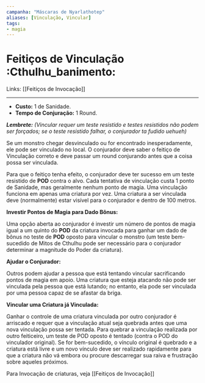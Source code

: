 ```yaml
---
campanha: "Máscaras de Nyarlathotep"
aliases: [Vinculação, Vincular]
tags: 
- magia
---
```


# Feitiços de Vinculação :Cthulhu_banimento:

Links: [[Feitiços de Invocação]]

---
-  **Custo:** 1 de Sanidade.
- **Tempo de Conjuração:** 1 Round.

**_Lembrete:_** _(Vincular requer um teste resistido e testes resistidos não podem ser forçados; se o teste resistido falhar, o conjurador ta fudido uehueh)_


Se um monstro chegar desvinculado ou for encontrado inesperadamente, ele pode ser vinculado no local. O conjurador deve saber o feitiço de Vinculação correto e deve passar um round conjurando antes que a coisa possa ser vinculada.

Para que o feitiço tenha efeito, o conjurador deve ter sucesso em um teste resistido de **POD** contra o alvo. Cada tentativa de vinculação custa 1 ponto de Sanidade, mas geralmente nenhum ponto de magia. Uma vinculação funciona em apenas uma criatura por vez. Uma criatura a ser vinculada deve (normalmente) estar visível para o conjurador e dentro de 100 metros.

**Investir Pontos de Magia para Dado Bônus:**

Uma opção aberta ao conjurador é investir um número de pontos de magia igual a um quinto do **POD** da criatura invocada para ganhar um dado de bônus no teste de **POD** oposto para vincular o monstro (um teste bem-sucedido de Mitos de Cthulhu pode ser necessário para o conjurador determinar a magnitude do Poder da criatura).

**Ajudar o Conjurador:**

Outros podem ajudar a pessoa que está tentando vincular sacrificando pontos de magia em apoio. Uma criatura que esteja atacando não pode ser vinculada pela pessoa que está lutando; no entanto, ela pode ser vinculada por uma pessoa capaz de se afastar da briga.

**Vincular uma Criatura já Vinculada:**

Ganhar o controle de uma criatura vinculada por outro conjurador é arriscado e requer que a vinculação atual seja quebrada antes que uma nova vinculação possa ser tentada. Para quebrar a vinculação realizada por outro feiticeiro, um teste de POD oposto é tentado (contra o POD do vinculador original). Se for bem-sucedido, o vínculo original é quebrado e a criatura está livre e um novo vínculo deve ser realizado rapidamente para que a criatura não vá embora ou procure descarregar sua raiva e frustração sobre aqueles próximos.

Para Invocação de criaturas, veja [[Feitiços de Invocação]]
